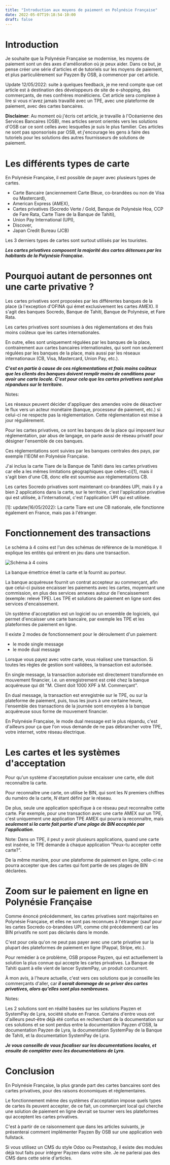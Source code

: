 ```yaml
---
title: "Introduction aux moyens de paiement en Polynésie Française"
date: 2022-05-07T19:18:54-10:00
draft: false
---
```


# Introduction

Je souhaite que la Polynésie Française se modernise, les moyens de paiement sont un des axes d'amélioration où je peux aider. Dans ce but, je pense créer une série d'articles et de tutoriels sur les moyens de paiement, et plus particulièrement sur Payzen By OSB, à commencer par cet article.

Update 12/05/2022: suite à quelques feedback, je me rend compte que cet article est à destination des développeurs de site de e-shopping, des commerçants, de mes confrères monéticiens. Cet article sera complexe à lire si vous n'avez jamais travaillé avec un TPE, avec une plateforme de paiement, avec des cartes bancaires.

**Disclaimer**: Au moment où j'écris cet article, je travaille à l'Océanienne des Services Bancaires (OSB), mes articles seront orientés vers les solutions d'OSB car ce sont celles avec lesquelles je suis le plus familier. Ces articles ne sont pas sponsorisés par OSB, et j'encourage les gens à faire des tutoriels pour les solutions des autres fournisseurs de solutions de paiement.

# Les différents types de carte

En Polynésie Française, il est possible de payer avec plusieurs types de cartes.

- Carte Bancaire (anciennement Carte Bleue, co-brandées ou non de Visa ou Mastercard),
- American Express (AMEX),
- Cartes privatives (Socredo Verte / Gold, Banque de Polynésie Hoa, CCP de Fare Rata, Carte Tiare de la Banque de Tahiti),
- Union Pay International (UPI),
- Discover,
- Japan Credit Bureau (JCB)

Les 3 derniers types de cartes sont surtout utilisés par les touristes.

***Les cartes privatives composent la majorité des cartes détenues par les habitants de la Polynésie Française.***

# Pourquoi autant de personnes ont une carte privative ?

Les cartes privatives sont proposées par les différentes banques de la place (à l'exception d'OFINA qui émet exclusivement les cartes AMEX). Il s'agit des banques Socredo, Banque de Tahiti, Banque de Polynésie, et Fare Rata.

Les cartes privatives sont soumises à des réglementations et des frais moins coûteux que les cartes internationales.

En outre, elles sont uniquement régulées par les banques de la place, contrairement aux cartes bancaires internationales, qui sont non seulement régulées par les banques de la place, mais aussi par les réseaux internationaux (CB, Visa, Mastercard, Union Pay, etc.).

***C'est en partie à cause de ces réglementations et frais moins coûteux que les clients des banques doivent remplir moins de conditions pour avoir une carte locale. C'est pour cela que les cartes privatives sont plus répandues sur le territoire.***

Notes:

Les réseaux peuvent décider d'appliquer des amendes voire de désactiver le flux vers un acteur monétaire (banque, processeur de paiement, etc.) si celui-ci ne respecte pas la réglementation. Cette réglementation est mise à jour régulièrement.

Pour les cartes privatives, ce sont les banques de la place qui imposent leur réglementation, par abus de langage, on parle aussi de réseau privatif pour désigner l'ensemble de ces banques.

Ces réglementations sont suivies par les banques centrales des pays, par exemple l'IEOM en Polynésie Française. 

J'ai inclus la carte Tiare de la Banque de Tahiti dans les cartes privatives car elle a les mêmes limitations géographiques que celles-ci[1], mais il s'agit bien d'une CB, donc elle est soumise aux réglementations CB.

Les cartes Socredo privatives sont maintenant co-brandées UPI, mais il y a bien 2 applications dans la carte, sur le territoire, c'est l'application privative qui est utilisée, à l'international, c'est l'application UPI qui est utilisée.

[1]: update(16/05/2022): La carte Tiare est une CB nationale, elle fonctionne également en France, mais pas à l'étranger.

# Fonctionnement des transactions

Le schéma à 4 coins est l'un des schémas de référence de la monétique. Il explique les entités qui entrent en jeu dans une transaction.

![Schéma à 4 coins](schema_4_coins.png#center "Schéma à 4 coins")

La banque émettrice émet la carte et la fournit au porteur.

La banque acquéreuse fournit un contrat accepteur au commerçant, afin que celui-ci puisse encaisser les paiements avec les cartes, moyennant une commission, en plus des services annexes autour de l'encaissement (exemple: relevé TPE). Les TPE et solutions de paiement en ligne sont des services d'encaissement.

Un système d'acceptation est un logiciel ou un ensemble de logiciels, qui permet d'encaisser une carte bancaire, par exemple les TPE et les plateformes de paiement en ligne.

Il existe 2 modes de fonctionnement pour le déroulement d'un paiement:

- le mode single message
- le mode dual message

Lorsque vous payez avec votre carte, vous réalisez une transaction. Si toutes les règles de gestion sont validées, la transaction est autorisée.

En single message, la transaction autorisée est directement transformée en mouvement financier, i.e. un enregistrement est créé chez la banque acquéreuse qui dit "M. Client doit 1000 XPF à M. Commerçant".

En dual message, la transaction est enregistrée sur le TPE, ou sur la plateforme de paiement, puis, tous les jours à une certaine heure, l'ensemble des transactions de la journée sont envoyées à la banque acquéreuse sous forme de mouvement financier.

En Polynésie Française, le mode dual message est le plus répandu, c'est d'ailleurs pour ça que l'on vous demande de ne pas débrancher votre TPE, votre internet, votre réseau électrique.

# Les cartes et les systèmes d'acceptation

Pour qu'un système d'acceptation puisse encaisser une carte, elle doit reconnaître la carte.

Pour reconnaître une carte, on utilise le BIN, qui sont les *N* premiers chiffres du numéro de la carte, *N* étant défini par le réseau.

De plus, seule une application spécifique à ce réseau peut reconnaître cette carte. Par exemple, pour une transaction avec une carte AMEX sur un TPE, c'est uniquement une application TPE AMEX qui pourra la reconnaître, mais ***seulement si la carte fait partie d'une plage de BIN acceptée par l'application***.

Note: Dans un TPE, il peut y avoir plusieurs applications, quand une carte est insérée, le TPE demande à chaque application "Peux-tu accepter cette carte?".

De la même manière, pour une plateforme de paiement en ligne, celle-ci ne pourra accepter que des cartes qui font partie de ses plages de BIN déclarées.

# Zoom sur le paiement en ligne en Polynésie Française

Comme énoncé précédemment, les cartes privatives sont majoritaires en Polynésie Française, et elles ne sont pas reconnues à l'étranger (sauf pour les cartes Socredo co-brandées UPI, comme cité précédemment) car les BIN privatifs ne sont pas déclarés dans le monde.

C'est pour cela qu'on ne peut pas payer avec une carte privative sur la plupart des plateformes de paiement en ligne (Paypal, Stripe, etc.).
 
Pour remédier à ce problème, OSB propose Payzen, qui est actuellement la solution la plus connue qui accepte les cartes privatives. La Banque de Tahiti quant à elle vient de lancer SystemPay, un produit concurrent.

À mon avis, à l'heure actuelle, c'est vers ces solutions que je conseille les commerçants d'aller, car ***il serait dommage de se priver des cartes privatives, alors qu'elles sont plus nombreuses.***

Notes:

Les 2 solutions sont en réalité basées sur les solutions Payzen et SystemPay de Lyra, société située en France. Certains d'entre vous ont d'ailleurs peut-être déjà été confus en recherchant de la documentation sur ces solutions et se sont perdus entre la documentation Payzen d'OSB, la documentation Payzen de Lyra, la documentation SystemPay de la Banque de Tahiti, et la documentation SystemPay de Lyra.

***Je vous conseille de vous focaliser sur les documentations locales, et ensuite de compléter avec les documentations de Lyra.***

# Conclusion

En Polynésie Française, la plus grande part des cartes bancaires sont des cartes privatives, pour des raisons économiques et réglementaires.

Le fonctionnement même des systèmes d'acceptation impose quels types de cartes ils peuvent accepter, de ce fait, un commerçant local qui cherche une solution de paiement en ligne devrait se tourner vers les plateformes qui acceptent les cartes privatives.

C'est à partir de ce raisonnement que dans les articles suivants, je présenterai comment implémenter Payzen By OSB sur une application web fullstack.

Si vous utilisez un CMS du style Odoo ou Prestashop, il existe des modules déjà tout faits pour intégrer Payzen dans votre site. Je ne parlerai pas des CMS dans cette série d'articles.